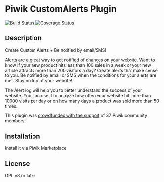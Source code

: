 # Piwik CustomAlerts Plugin 

[![Build Status](https://travis-ci.org/piwik/plugin-CustomAlerts.png?branch=master)](https://travis-ci.org/piwik/plugin-CustomAlerts) [![Coverage Status](https://coveralls.io/repos/piwik/plugin-CustomAlerts/badge.png?branch=coverage_test)](https://coveralls.io/r/piwik/plugin-CustomAlerts?branch=coverage_test) 

## Description

Create Custom Alerts + Be notified by email/SMS!

Alerts are a great way to get notified of changes on your website. Want to know if your new product hits less than 100 sales in a week or your new article attracts more than 200 visitors a day? Create alerts that make sense to you. Be notified by email or SMS when the conditions for your alerts are met. Stay on top of your website!

The Alert log will help you to better understand the success of your website. You can use it to analyze how often your website hit more than 10000 visits per day or on how many days a product was sold more than 50 times.

This plugin was [crowdfunded with the support](http://crowdfunding.piwik.org/custom-alerts-plugin/) of 37 Piwik community members!

## Installation

Install it via Piwik Marketplace

## License

GPL v3 or later
